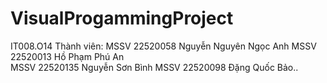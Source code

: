 # VisualProgammingProject
IT008.O14
Thành viên:
MSSV 22520058 Nguyễn Nguyên Ngọc Anh
MSSV 22520013	Hồ Phạm Phú An	
MSSV 22520135	Nguyễn Sơn Bình	
MSSV 22520098	Đặng Quốc Bảo..
